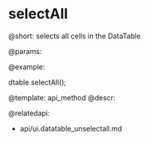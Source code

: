 selectAll
=============


@short:
	selects all cells in the DataTable

@params:



@example:

dtable.selectAll();

@template:	api_method
@descr:

@relatedapi:
- api/ui.datatable_unselectall.md